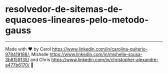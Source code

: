 # resolvedor-de-sitemas-de-equacoes-lineares-pelo-metodo-gauss

-----
Made with ♥ by Carol https://www.linkedin.com/in/carolina-quiterio-978419188/,
Mishelle https://www.linkedin.com/in/mishelle-sousa-3b8159135/ and 
Chris  https://www.linkedin.com/in/christopher-alexandre-a477b6170/   :wave: 

